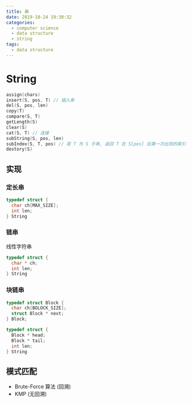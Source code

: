 ```yaml
---
title: 串
date: 2019-10-24 19:30:32
categories:
  - computer science
  - data structure
  - string
tags: 
  - data structure
---
```


# String

```C
assign(chars)
insert(S, pos, T) // 插入串
del(S, pos, len)
copy(T)
compare(S, T)
getLength(S)
clear(S)
cat(S, T) // 连接
subString(S, pos, len)
subIndex(S, T, pos) // 若 T 为 S 子串, 返回 T 在 S[pos] 后第一次出现的索引
destory(S)
```

## 实现

### 定长串

```C
typedef struct {
  char ch[MAX_SIZE];
  int len;
} String
```

### 链串

线性字符串

```C
typedef struct {
  char * ch;
  int len;
} String
```

### 块链串

```C
typedef struct Block {
  char ch[BOLOCK_SIZE];
  struct Block * next;
} Block;

typedef struct {
  Block * head;
  Block * tail;
  int len;
} String
```

## 模式匹配

- Brute-Force 算法 (回溯)
- KMP (无回溯)
